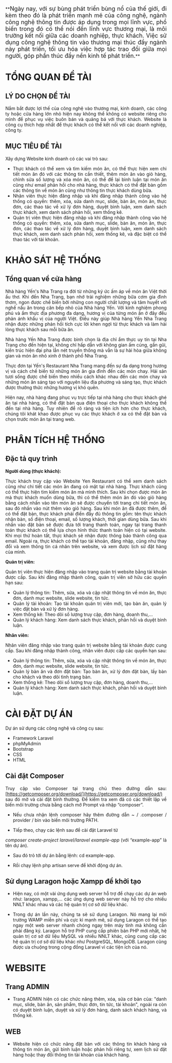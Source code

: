 <div style="text-align: justify;">
**<span style="font-size: 18px;">Ngày nay, với sự bùng phát triển bùng nổ của thế giới, đi kèm theo đó là phát triển mạnh mẽ của công nghệ, ngành công nghệ thông tin được áp dụng trong mọi lĩnh vực, phổ biến trong đó có thể nói đến lĩnh vực thương mại, là môi trường kết nối giữa các doanh nghiệp, thực khách. Việc sử dụng công nghệ thông tin vào thương mại thúc đẩy ngành này phát triển, tối ưu hóa việc hợp tác trao đổi giữa mọi người, góp phần thúc đẩy nền kinh tế phát triển.</span>**


# TỔNG QUAN ĐỀ TÀI

## LÝ DO CHỌN ĐỀ TÀI
Nắm bắt được lợi thế của công nghệ vào thương mại, kinh doanh, các công ty hoặc cửa hàng lớn nhỏ hiện nay không thể không có website riêng cho mình để phục vụ việc buôn bán và quảng bá với thực khách. Website là công cụ thích hợp nhất để thực khách có thể kết nối với các doanh nghiệp, công ty.

## MỤC TIÊU ĐỀ TÀI
Xây dựng Website kinh doanh có các vai trò sau:
- Thực khách có thể xem và tìm kiếm món ăn, có thể thực hiện xem chi tiết món ăn đó với các thông tin cần thiết, thêm món ăn vào giỏ hàng, chỉnh sửa số lượng và xóa món ăn, có thể để lại bình luận tại món ăn cũng như email phản hồi cho nhà hàng, thực khách có thể đặt bàn gồm các thông tin về món ăn cũng như thông tin thực khách dùng bữa.
- Nhân viên thực hiện đăng nhập và khi đăng nhập thành công vào hệ thống có quyền: thêm, xóa, sửa danh mục, slide, bàn ăn, món ăn, thực đơn, các thao tác về xử lý đơn hàng, duyệt bình luận, xem danh sách thực khách, xem danh sách phản hồi, xem thống kê.
- Quản trị viên thực hiện đăng nhập và khi đăng nhập thành công vào hệ thống có quyền: thêm, xóa, sửa danh mục, slide, bàn ăn, món ăn, thực đơn, các thao tác về xử lý đơn hàng, duyệt bình luận, xem danh sách thực khách, xem danh sách phản hồi, xem thống kê, và đặc biệt có thể thao tác với tài khoản.

# KHẢO SÁT HỆ THỐNG

## Tổng quan về cửa hàng
Nhà hàng Yến's Nha Trang ra đời từ những ký ức ấm áp về món ăn Việt thời ấu thơ. Khi đến Nha Trang, bạn nhớ trải nghiệm những bữa cơm gia đình thơm, ngon được chế biến bởi những con người chất lượng và tâm huyết với nghề nấu ăn trong căn bếp nhỏ của Nhà hàng Yến. Với kinh nghiệm phong phú và ẩm thực địa phương đa dạng, hương vị của từng món ăn ở đây đều phản ánh khẩu vị của người Việt. Điều này giúp Nhà hàng Yến Nha Trang nhận được những phản hồi tích cực lời khen ngợi từ thực khách và làm hài lòng thực khách sau mỗi bữa ăn. 

Nhà hàng Yến Nha Trang được bình chọn là địa chỉ ẩm thực uy tín tại Nha Trang cho đến hiện tại, không chỉ hấp dẫn với không gian ấm cúng, gần gũi, kiến trúc hiện đại pha lẫn nét truyền thống mà vẫn là sự hài hòa giữa không gian và món ăn nhỏ xinh ở thành phố Nha Trang.

Thực đơn tại Yến's Restaurant Nha Trang mang đến sự đa dạng trong hương vị và cách chế biến từ những món ăn gia đình đến các món chay. Hải sản tươi sống được chế biến theo nhiều cách khác nhau đến các món chay và những món ăn sáng tạo với nguyên liệu địa phương và sáng tạo, thực khách được thưởng thức những hương vị khó quên.

Hiện nay, nhà hàng đang phục vụ trực tiếp tại nhà hàng cho thực khách ghé ăn tại nhà hàng, có thể đặt bàn qua điện thoại cho thực khách không thể đến tại nhà hàng. Tuy nhiên để rõ ràng và tiện ích hơn cho thực khách, chúng tôi khát khao được phục vụ các thực khách ở xa có thể đặt bàn và chọn trước món ăn tại trang web.

# PHÂN TÍCH HỆ THỐNG

## Đặc tả quy trình

**Người dùng (thực khách):**

Thực khách truy cập vào Website Yen Restaurant có thể xem danh sách cũng như chi tiết các món ăn đang có mặt tại nhà hàng. Thực khách cũng có thể thực hiện tìm kiếm món ăn mà mình thích. Sau khi chọn được món ăn mà thực khách muốn dùng bữa, thì có thể thêm món ăn đó vào giỏ hàng bằng cách nhấn vào tên món ăn sẽ được chuyển tới trang chi tiết món ăn, sau đó nhấn vào nút thêm vào giỏ hàng. Sau khi món ăn đã được thêm, để có thể đặt bàn, thực khách phải điền đầy đủ thông tin gồm: tên thực khách nhận bàn, số điện thoại, email, số lượng khách, thời gian dùng bữa. Sau khi nhấn vào đặt bàn sẽ được đưa tới trang thanh toán, ngay tại trang thanh toán thực khách có thể lựa chọn hình thức thanh toán hiện có tại website. Khi mọi thứ hoàn tất, thực khách sẽ nhận được thông báo thành công qua email. Ngoài ra, thực khách có thể tạo tài khoản, đăng nhập, cũng như thay đổi và xem thông tin cá nhân trên website, và xem được lịch sử đặt hàng của mình.

**Quản trị viên:**

Quản trị viên thực hiện đăng nhập vào trang quản trị website bằng tài khoản được cấp. Sau khi đăng nhập thành công, quản trị viên sở hữu các quyền hạn sau:
- Quản lý thông tin: Thêm, sửa, xóa và cập nhật thông tin về món ăn, thực đơn, danh mục website, slide website, tin tức.
- Quản lý tài khoản: Tạo tài khoản quản trị viên mới, tạo bàn ăn, quản lý việc đặt bàn và xử lý đơn hàng.
- Xem thống kê: Theo dõi số lượng truy cập, đơn hàng, doanh thu,...
- Quản lý khách hàng: Xem danh sách thực khách, phản hồi và duyệt bình luận.

**Nhân viên:**

Nhân viên đăng nhập vào trang quản trị website bằng tài khoản được cung cấp. Sau khi đăng nhập thành công, nhân viên được cấp các quyền hạn sau:
- Quản lý thông tin: Thêm, sửa, xóa và cập nhật thông tin về món ăn, thực đơn, danh mục website, slide website, tin tức.
- Quản lý bàn ăn và đơn đặt bàn: Tạo bàn ăn, xử lý đơn đặt bàn, lấy bàn cho khách và theo dõi tình trạng bàn.
- Xem thống kê: Theo dõi số lượng truy cập, đơn hàng, doanh thu,...
- Quản lý khách hàng: Xem danh sách thực khách, phản hồi và duyệt bình luận.

# CÀI ĐẶT DỰ ÁN
Dự án sử dụng các công nghệ và công cụ sau:
- Framework Laravel
- phpMyAdmin
- Bootstrap
- CSS
- HTML

## Cài đặt Composer
Truy cập vào Composer tại trang chủ theo đường dẫn sau: [https://getcomposer.org/download/](https://getcomposer.org/download/) sau đó mở và cài đặt bình thường. Để kiểm tra xem đã có các thiết lập về biến môi trường chưa bằng cách mở Prompt và nhập “composer”.

- Nếu chưa nhận lệnh composer hãy thêm đường dẫn ~ / .composer / provider / bin vào biến môi trường PATH. 

- Tiếp theo, chạy các lệnh sau để cài đặt Laravel từ 

*composer create-project laravel/laravel example-app* (với  “example-app” là tên dự án).

- Sau đó trỏ tới dự án bằng lệnh: cd example-app.

- Rồi chạy lệnh php artisan serve để khởi động dự án.

## Sử dụng Laragon hoặc Xampp để khởi tạo 
- Hiện nay, có một vài ứng dụng web server hỗ trợ để chạy các dự án web như: laragon, xampp,... các ứng dụng web server này hỗ trợ cho nhiều NNLT khác nhau và các hệ quản trị cơ sở dữ liệu khác.
   
- Trong dự án lần này, chúng ta sẽ sử dụng Laragon. Nó mang lại môi trường WAMP miễn phí và cực kì mạnh mẽ, sử dụng Laragon có thể tạo ngay một web server nhanh chóng ngay trên máy tính mà không cần phải đăng ký. Laragon hỗ trợ PHP cung cấp phiên bản PHP mới nhất, hệ quản trị cơ sở dữ liệu MySQL và nhiều NNLT khác, cũng cung cấp các hệ quản trị cơ sở dữ liệu khác như PostgreSQL, MongoDB. Laragon cũng được ưa chuộng trong cộng đồng Laravel vì các tiện ích của nó.

# WEBSITE
## Trang ADMIN
- Trang ADMIN hiện có các chức năng thêm, xóa, sửa cơ bản của: "danh mục, slide, bàn ăn, sản phẩm, thực đơn, tin tức, tài khoản", ngoài ra còn có duyệt bình luận, duyệt và xử lý đơn hàng, danh sách khách hàng, và thống kê.

## WEB
- Website hiện có chức năng đặt bàn với các thông tin khách hàng và thông tin món ăn, gửi bình luận hoặc phản hồi riêng tư, xem lịch sử đặt hàng hoặc thay đổi thông tin tài khoản của khách hàng.
</div>

